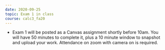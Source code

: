 ```yaml
---
date: 2020-09-25
topic: Exam 1 in class
course: calc3_fa20
---
```


 - Exam 1 will be posted as a Canvas assignment shortly before 10am. You will have 50 minutes to complete it, plus a 10 minute window to snapshot and upload your work. Attendance on zoom with camera on is required.
